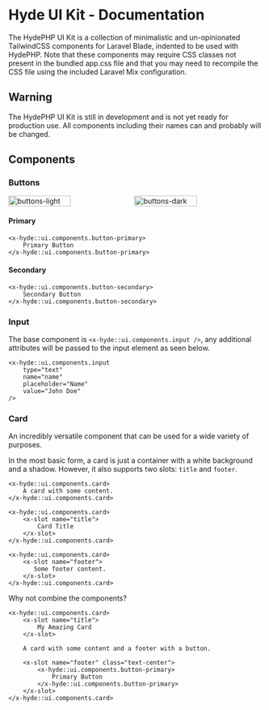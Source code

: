 # Hyde UI Kit - Documentation

The HydePHP UI Kit is a collection of minimalistic and un-opinionated TailwindCSS components for Laravel Blade,
indented to be used with HydePHP. Note that these components may require CSS classes not present in the bundled app.css
file and that you may need to recompile the CSS file using the included Laravel Mix configuration.

## Warning

The HydePHP UI Kit is still in development and is not yet ready for production use.
All components including their names can and probably will be changed.

## Components

### Buttons

<div style="display: flex;">
<img src="https://user-images.githubusercontent.com/95144705/206711385-66701bbf-1d86-4a6c-9625-fd7ea90d3805.png" alt="buttons-light" width="49.5%">
<img src="https://user-images.githubusercontent.com/95144705/206711382-56fd9dde-137a-49cc-87b8-53dcc1c15bc2.png" alt="buttons-dark" width="49.5%">
</div>

#### Primary

```blade
<x-hyde::ui.components.button-primary>
    Primary Button
</x-hyde::ui.components.button-primary>
```

#### Secondary

```blade
<x-hyde::ui.components.button-secondary>
    Secondary Button
</x-hyde::ui.components.button-secondary>
```

### Input

The base component is `<x-hyde::ui.components.input />`, any additional attributes will be passed to the input element as seen below.

```blade
<x-hyde::ui.components.input
    type="text"
    name="name"
    placeholder="Name"
    value="John Doe"
/>
```

### Card

An incredibly versatile component that can be used for a wide variety of purposes.

In the most basic form, a card is just a container with a white background and a shadow.
However, it also supports two slots: `title` and `footer`.

```blade
<x-hyde::ui.components.card>
    A card with some content.
</x-hyde::ui.components.card>
```

```blade
<x-hyde::ui.components.card>
    <x-slot name="title">
        Card Title
    </x-slot>
</x-hyde::ui.components.card>
```

```blade
<x-hyde::ui.components.card>
    <x-slot name="footer">
       Some footer content.
    </x-slot>
</x-hyde::ui.components.card>
```

Why not combine the components?

```blade
<x-hyde::ui.components.card>
    <x-slot name="title">
        My Amazing Card
    </x-slot>

    A card with some content and a footer with a button.

    <x-slot name="footer" class="text-center">
        <x-hyde::ui.components.button-primary>
            Primary Button
        </x-hyde::ui.components.button-primary>
    </x-slot>
</x-hyde::ui.components.card>
```
